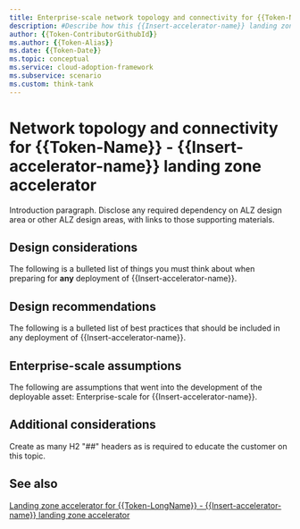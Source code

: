 ```yaml
---
title: Enterprise-scale network topology and connectivity for {{Token-Name}} - {{Insert-accelerator-name}}
description: #Describe how this {{Insert-accelerator-name}} landing zone accelerator can improve network topology and connectivity of {{Insert-accelerator-name}}.
author: {{Token-ContributorGithubId}}
ms.author: {{Token-Alias}}
ms.date: {{Token-Date}}
ms.topic: conceptual
ms.service: cloud-adoption-framework
ms.subservice: scenario
ms.custom: think-tank
---
```


# Network topology and connectivity for {{Token-Name}} - {{Insert-accelerator-name}} landing zone accelerator

Introduction paragraph. Disclose any required dependency on ALZ design area or other ALZ design areas, with links to those supporting materials.

## Design considerations

The following is a bulleted list of things you must think about when preparing for **any** deployment of {{Insert-accelerator-name}}.

## Design recommendations

The following is a bulleted list of best practices that should be included in any deployment of {{Insert-accelerator-name}}.

## Enterprise-scale assumptions

The following are assumptions that went into the development of the deployable asset: Enterprise-scale for {{Insert-accelerator-name}}.

## Additional considerations

Create as many H2 "##" headers as is required to educate the customer on this topic.

## See also

[Landing zone accelerator for {{Token-LongName}} - {{Insert-accelerator-name}} landing zone accelerator](./technology-name-landing-zone-accelerator.md)
